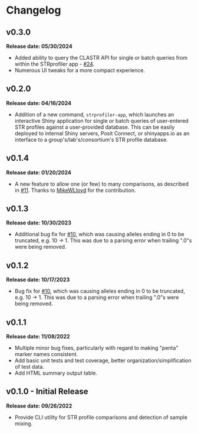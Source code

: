 # Changelog

## v0.3.0

**Release date: 05/30/2024**

 - Added ability to query the CLASTR API for single or batch queries from within the STRprofiler 
 app - [#24](https://github.com/j-andrews7/strprofiler/pull/24).
 - Numerous UI tweaks for a more compact experience.

## v0.2.0

**Release date: 04/16/2024**

 - Addition of a new command, `strprofiler-app`, which launches an interactive Shiny
 application for single or batch queries of user-entered STR profiles against a user-provided database.
 This can be easily deployed to internal Shiny servers, Posit Connect, or shinyapps.io as an interface to a
 group's/lab's/consortium's STR profile database.

## v0.1.4

**Release date: 01/20/2024**

 - A new feature to allow one (or few) to many comparisons, as described in 
 [#11](https://github.com/j-andrews7/strprofiler/issues/11). Thanks to
 [MikeWLloyd](https://github.com/MikeWLloyd) for the contribution.

## v0.1.3

**Release date: 10/30/2023**

 - Additional bug fix for [#10](https://github.com/j-andrews7/strprofiler/issues/10), which
 was causing alleles ending in 0 to be truncated, e.g. 10 -> 1. 
 This was due to a parsing error when trailing ".0"s were being removed.

## v0.1.2

**Release date: 10/17/2023**

 - Bug fix for [#10](https://github.com/j-andrews7/strprofiler/issues/10), which
 was causing alleles ending in 0 to be truncated, e.g. 10 -> 1. 
 This was due to a parsing error when trailing ".0"s were being removed.

## v0.1.1

**Release date: 11/08/2022**

 - Multiple minor bug fixes, particularly with regard to making "penta" marker names consistent.
 - Add basic unit tests and test coverage, better organization/simplification of test data.
 - Add HTML summary output table.


## v0.1.0 - Initial Release

**Release date: 09/26/2022**

 - Provide CLI utility for STR profile comparisons and detection of sample mixing.